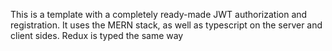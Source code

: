 This is a template with a completely ready-made JWT authorization and registration.
It uses the MERN stack, as well as typescript on the server and client sides. Redux is typed the same way
